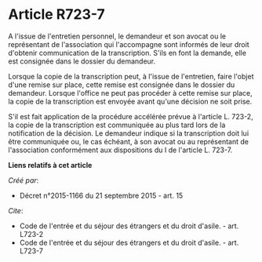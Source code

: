# Article R723-7

A l'issue de l'entretien personnel, le demandeur et son avocat ou le représentant de l'association qui l'accompagne sont
informés de leur droit d'obtenir communication de la transcription. S'ils en font la demande, elle est consignée dans le
dossier du demandeur. 

Lorsque la copie de la transcription peut, à l'issue de l'entretien, faire l'objet d'une remise sur place, cette remise est
consignée dans le dossier du demandeur. Lorsque l'office ne peut pas procéder à cette remise sur place, la copie de la
transcription est envoyée avant qu'une décision ne soit prise. 

S'il est fait application de la procédure accélérée prévue à l'article L. 723-2, la copie de la transcription est communiquée
au plus tard lors de la notification de la décision. Le demandeur indique si la transcription doit lui être communiquée ou,
le cas échéant, à son avocat ou au représentant de l'association conformément aux dispositions du I de l'article L. 723-7.

**Liens relatifs à cet article**

_Créé par_:

  - Décret n°2015-1166 du 21 septembre 2015 - art. 15

_Cite_:

  - Code de l'entrée et du séjour des étrangers et du droit d'asile. - art. L723-2
  - Code de l'entrée et du séjour des étrangers et du droit d'asile. - art. L723-7
